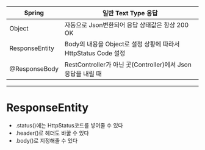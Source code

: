 |Spring | 일반 Text Type 응답|
|--------|-----------------------------------------------|
|Object| 자동으로 Json변환되어 응답 상태값은 항상 200 OK|
|ResponseEntity | Body의 내용을 Object로 설정 상황에 따라서 HttpStatus Code 설정|
|@ResponseBody| RestController가 아닌 곳(Controller)에서 Json응답을 내릴 때 |

---
# ResponseEntity
- .status()에는 HttpStatus코드를 넣어줄 수 있다
- .header()로 헤더도 바꿀 수 있다
- .body()로 지정해줄 수 있다


